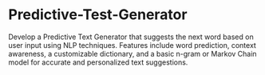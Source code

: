 # Predictive-Test-Generator
Develop a Predictive Text Generator that suggests the next word based on user input using NLP techniques. Features include word prediction, context awareness, a customizable dictionary, and a basic n-gram or Markov Chain model for accurate and personalized text suggestions.
